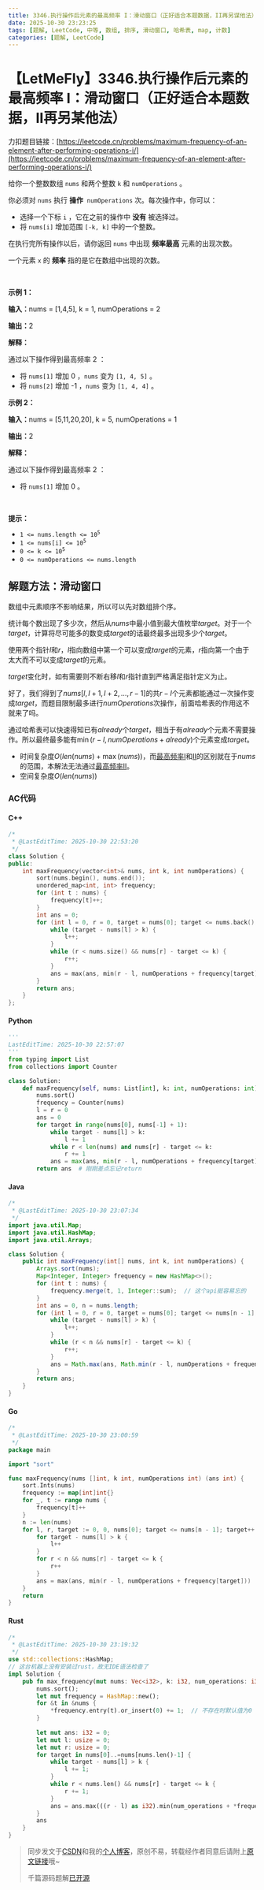 ```yaml
---
title: 3346.执行操作后元素的最高频率 I：滑动窗口（正好适合本题数据，II再另谋他法）
date: 2025-10-30 23:23:25
tags: [题解, LeetCode, 中等, 数组, 排序, 滑动窗口, 哈希表, map, 计数]
categories: [题解, LeetCode]
---
```


# 【LetMeFly】3346.执行操作后元素的最高频率 I：滑动窗口（正好适合本题数据，II再另某他法）

力扣题目链接：[https://leetcode.cn/problems/maximum-frequency-of-an-element-after-performing-operations-i/](https://leetcode.cn/problems/maximum-frequency-of-an-element-after-performing-operations-i/)

<p>给你一个整数数组&nbsp;<code>nums</code>&nbsp;和两个整数&nbsp;<code>k</code> 和&nbsp;<code>numOperations</code>&nbsp;。</p>

<p>你必须对 <code>nums</code>&nbsp;执行 <strong>操作</strong>&nbsp; <code>numOperations</code>&nbsp;次。每次操作中，你可以：</p>

<ul>
	<li>选择一个下标&nbsp;<code>i</code>&nbsp;，它在之前的操作中 <strong>没有</strong>&nbsp;被选择过。</li>
	<li>将 <code>nums[i]</code>&nbsp;增加范围&nbsp;<code>[-k, k]</code>&nbsp;中的一个整数。</li>
</ul>

<p>在执行完所有操作以后，请你返回 <code>nums</code>&nbsp;中出现 <strong>频率最高</strong>&nbsp;元素的出现次数。</p>

<p>一个元素 <code>x</code>&nbsp;的 <strong>频率</strong>&nbsp;指的是它在数组中出现的次数。</p>

<p>&nbsp;</p>

<p><strong class="example">示例 1：</strong></p>

<div class="example-block">
<p><span class="example-io"><b>输入：</b>nums = [1,4,5], k = 1, numOperations = 2</span></p>

<p><span class="example-io"><b>输出：</b>2</span></p>

<p><strong>解释：</strong></p>

<p>通过以下操作得到最高频率 2 ：</p>

<ul>
	<li>将&nbsp;<code>nums[1]</code>&nbsp;增加 0 ，<code>nums</code> 变为&nbsp;<code>[1, 4, 5]</code>&nbsp;。</li>
	<li>将&nbsp;<code>nums[2]</code>&nbsp;增加 -1 ，<code>nums</code> 变为&nbsp;<code>[1, 4, 4]</code>&nbsp;。</li>
</ul>
</div>

<p><strong class="example">示例 2：</strong></p>

<div class="example-block">
<p><span class="example-io"><b>输入：</b>nums = [5,11,20,20], k = 5, numOperations = 1</span></p>

<p><span class="example-io"><b>输出：</b>2</span></p>

<p><strong>解释：</strong></p>

<p>通过以下操作得到最高频率 2 ：</p>

<ul>
	<li>将 <code>nums[1]</code> 增加 0 。</li>
</ul>
</div>

<p>&nbsp;</p>

<p><strong>提示：</strong></p>

<ul>
	<li><code>1 &lt;= nums.length &lt;= 10<sup>5</sup></code></li>
	<li><code>1 &lt;= nums[i] &lt;= 10<sup>5</sup></code></li>
	<li><code>0 &lt;= k &lt;= 10<sup>5</sup></code></li>
	<li><code>0 &lt;= numOperations &lt;= nums.length</code></li>
</ul>


    
## 解题方法：滑动窗口

数组中元素顺序不影响结果，所以可以先对数组排个序。

统计每个数出现了多少次，然后从$nums$中最小值到最大值枚举$target$。对于一个$target$，计算将尽可能多的数变成$target$的话最终最多出现多少个$target$。

使用两个指针$l$和$r$，$l$指向数组中第一个可以变成$target$的元素，$r$指向第一个<span title="不是由于太大的话可能时由于太小">由于太大</span>而不可以变成$target$的元素。

$target$变化时，如有需要则不断右移$l$和$r$指针直到严格满足指针定义为止。

好了，我们得到了$nums[l, l + 1, l + 2, \dots, r - 1]$的共$r-l$个元素都能通过一次操作变成$target$，而题目限制最多进行$numOperations$次操作，前面哈希表的作用这不就来了吗。

通过哈希表可以快速得知已有$already$个$target$，相当于有$already$个元素不需要操作。所以最终最多能有$\min(r-l, numOperations+already)$个元素变成$target$。

+ 时间复杂度$O(len(nums)+\max(nums))$，而[最高频率I](https://leetcode.cn/problems/maximum-frequency-of-an-element-after-performing-operations-i)和[II](https://leetcode.cn/problems/maximum-frequency-of-an-element-after-performing-operations-ii/)的区别就在于$nums$的范围，本解法无法通过[最高频率II](https://leetcode.cn/problems/maximum-frequency-of-an-element-after-performing-operations-ii/)。
+ 空间复杂度$O(len(nums))$

### AC代码

#### C++

```cpp
/*
 * @LastEditTime: 2025-10-30 22:53:20
 */
class Solution {
public:
    int maxFrequency(vector<int>& nums, int k, int numOperations) {
        sort(nums.begin(), nums.end());
        unordered_map<int, int> frequency;
        for (int t : nums) {
            frequency[t]++;
        }
        int ans = 0;
        for (int l = 0, r = 0, target = nums[0]; target <= nums.back(); target++) {
            while (target - nums[l] > k) {
                l++;
            }
            while (r < nums.size() && nums[r] - target <= k) {
                r++;
            }
            ans = max(ans, min(r - l, numOperations + frequency[target]));
        }
        return ans;
    }
};
```

#### Python

```python
'''
LastEditTime: 2025-10-30 22:57:07
'''
from typing import List
from collections import Counter

class Solution:
    def maxFrequency(self, nums: List[int], k: int, numOperations: int) -> int:
        nums.sort()
        frequency = Counter(nums)
        l = r = 0
        ans = 0
        for target in range(nums[0], nums[-1] + 1):
            while target - nums[l] > k:
                l += 1
            while r < len(nums) and nums[r] - target <= k:
                r += 1
            ans = max(ans, min(r - l, numOperations + frequency[target]))
        return ans  # 刚刚差点忘记return
```

#### Java

```java
/*
 * @LastEditTime: 2025-10-30 23:07:34
 */
import java.util.Map;
import java.util.HashMap;
import java.util.Arrays;

class Solution {
    public int maxFrequency(int[] nums, int k, int numOperations) {
        Arrays.sort(nums);
        Map<Integer, Integer> frequency = new HashMap<>();
        for (int t : nums) {
            frequency.merge(t, 1, Integer::sum);  // 这个api挺容易忘的
        }
        int ans = 0, n = nums.length;
        for (int l = 0, r = 0, target = nums[0]; target <= nums[n - 1]; target++) {
            while (target - nums[l] > k) {
                l++;
            }
            while (r < n && nums[r] - target <= k) {
                r++;
            }
            ans = Math.max(ans, Math.min(r - l, numOperations + frequency.getOrDefault(target, 0)));
        }
        return ans;
    }
}
```

#### Go

```go
/*
 * @LastEditTime: 2025-10-30 23:00:59
 */
package main

import "sort"

func maxFrequency(nums []int, k int, numOperations int) (ans int) {
    sort.Ints(nums)
    frequency := map[int]int{}
    for _, t := range nums {
        frequency[t]++
    }
    n := len(nums)
    for l, r, target := 0, 0, nums[0]; target <= nums[n - 1]; target++ {
        for target - nums[l] > k {
            l++
        }
        for r < n && nums[r] - target <= k {
            r++
        }
        ans = max(ans, min(r - l, numOperations + frequency[target]))
    }
    return
}
```

#### Rust

```rust
/*
 * @LastEditTime: 2025-10-30 23:19:32
 */
use std::collections::HashMap;
// 这台机器上没有安装过rust，故无IDE语法检查了
impl Solution {
    pub fn max_frequency(mut nums: Vec<i32>, k: i32, num_operations: i32) -> i32 {
        nums.sort();
        let mut frequency = HashMap::new();
        for &t in &nums {
            *frequency.entry(t).or_insert(0) += 1;  // 不存在时默认值为0
        }
        
        let mut ans: i32 = 0;
        let mut l: usize = 0;
        let mut r: usize = 0;
        for target in nums[0]..=nums[nums.len()-1] {
            while target - nums[l] > k {
                l += 1;
            }
            while r < nums.len() && nums[r] - target <= k {
                r += 1;
            }
            ans = ans.max(((r - l) as i32).min(num_operations + *frequency.get(&target).unwrap_or(&0)));
        }
        ans
    }
}
```

> 同步发文于[CSDN](https://letmefly.blog.csdn.net/article/details/154155843)和我的[个人博客](https://blog.letmefly.xyz/)，原创不易，转载经作者同意后请附上[原文链接](https://blog.letmefly.xyz/2025/10/30/LeetCode%203346.%E6%89%A7%E8%A1%8C%E6%93%8D%E4%BD%9C%E5%90%8E%E5%85%83%E7%B4%A0%E7%9A%84%E6%9C%80%E9%AB%98%E9%A2%91%E7%8E%87I/)哦~
>
> 千篇源码题解[已开源](https://github.com/LetMeFly666/LeetCode)
